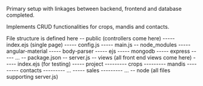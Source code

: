 Primary setup with linkages between backend, frontend and database completed.

Implements CRUD functionalities for crops, mandis and contacts.

File structure is defined here
-- public (controllers come here)
----- index.ejs (single page)
----- config.js
----- main.js 
-- node_modules
----- angular-material
----- body-parser
----- ejs
----- mongodb
----- express
----- ...
-- package.json
-- server.js
-- views (all front end views come here)
----- index.ejs (for testing)
----- project
--------- crops
--------- mandis
--------- contacts
--------- ...
----- sales
--------- ...
-- node (all files supporting server.js)

